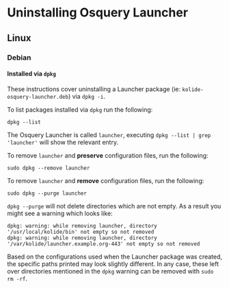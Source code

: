# Uninstalling Osquery Launcher

## Linux

### Debian

#### Installed via `dpkg`

These instructions cover uninstalling a Launcher package (ie: `kolide-osquery-launcher.deb`) via `dpkg -i`.

To list packages installed via `dpkg` run the following:

```
dpkg --list
```

The Osquery Launcher is called `launcher`, executing `dpkg --list | grep 'launcher'` will show the relevant entry.

To remove `launcher` and **preserve** configuration files, run the following:

```
sudo dpkg --remove launcher
```

To remove `launcher` and **remove** configuration files, run the following:

```
sudo dpkg --purge launcher
```

`dpkg --purge` will not delete directories which are not empty. As a result you might see a warning which looks like: 

```
dpkg: warning: while removing launcher, directory '/usr/local/kolide/bin' not empty so not removed
dpkg: warning: while removing launcher, directory '/var/kolide/launcher.example.org-443' not empty so not removed
```

Based on the configurations used when the Launcher package was created, the specific paths printed may look slightly different. In any case, these left over directories mentioned in the `dpkg` warning can be removed with `sudo rm -rf`.
